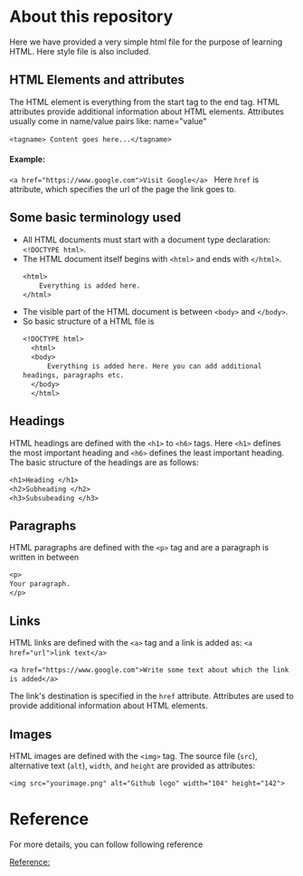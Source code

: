# About this repository

Here we have provided a very simple html file for the purpose of learning HTML. Here style file is also included. 

## HTML Elements and attributes
The HTML element is everything from the start tag to the end tag. HTML attributes provide additional information about HTML elements.
Attributes usually come in name/value pairs like: name="value"

`<tagname> Content goes here...</tagname>`

#### Example:
`<a href="https://www.google.com">Visit Google</a> ` Here `href` is attribute, which specifies the url of the page the link goes to.

## Some basic terminology used
- All HTML documents must start with a document type declaration: `<!DOCTYPE html>`.
- The HTML document itself begins with `<html>` and ends with `</html>`.
    ```
    <html>
        Everything is added here.
    </html>
    ```
- The visible part of the HTML document is between `<body>` and `</body>`.
- So basic structure of a HTML file is
  ```
  <!DOCTYPE html>
    <html>
    <body>
        Everything is added here. Here you can add additional headings, paragraphs etc.
    </body>
    </html>
    ```
## Headings
HTML headings are defined with the `<h1>` to `<h6>` tags. Here `<h1>` defines the most important heading and `<h6>` defines the least important heading. 
The basic structure of the headings are as follows:
```
<h1>Heading </h1>
<h2>Subheading </h2>
<h3>Subsubeading </h3>
```

## Paragraphs
HTML paragraphs are defined with the `<p>` tag and are a paragraph is written in between 
```
<p>
Your paragraph.
</p>
```
## Links
HTML links are defined with the `<a>` tag and a link is added as: `<a href="url">link text</a>`
```
<a href="https://www.google.com">Write some text about which the link is added</a>
```
The link's destination is specified in the `href` attribute. Attributes are used to provide additional information about HTML elements.

## Images
HTML images are defined with the `<img>` tag. The source file (`src`), alternative text (`alt`), `width`, and `height` are provided as attributes:
```
<img src="yourimage.png" alt="Github logo" width="104" height="142">
```









# Reference

For more details, you can follow following reference

[Reference:](https://www.w3schools.com/html/)